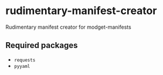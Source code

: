 # rudimentary-manifest-creator
Rudimentary manifest creator for modget-manifests

## Required packages
- `requests`
- `pyyaml`
